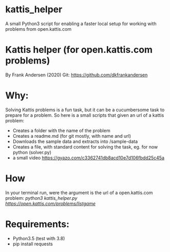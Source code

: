 # kattis_helper
A small Python3 script for enabling a faster local setup for working with problems from open.kattis.com

# Kattis helper (for open.kattis.com problems)
 By Frank Andersen (2020)
 Git: https://github.com/dkfrankandersen
 
# Why:
 Solving Kattis problems is a fun task, but it can be a cucumbersome task to prepare for a problem.
 So here is a small scripts that given an url of a kattis problem:
 - Creates a folder with the name of the problem
 - Creates a readme.md (for git mostly, with name and url)
 - Downloads the sample data and extracts into /sample-data
 - Creates a file, with standard content for solving the task, eg. for now python (solver.py)
 - a small video https://gyazo.com/c3362741db8acd10e7d106fbdd25c45a
 
 # How
 In your terminal run, were the argument is the url of a open.kattis.com problem:
 *python3 kattis_helper.py https://open.kattis.com/problems/listgame*
 
# Requirements:
 - Python3.5 (test with 3.8)
 - pip install requests   
